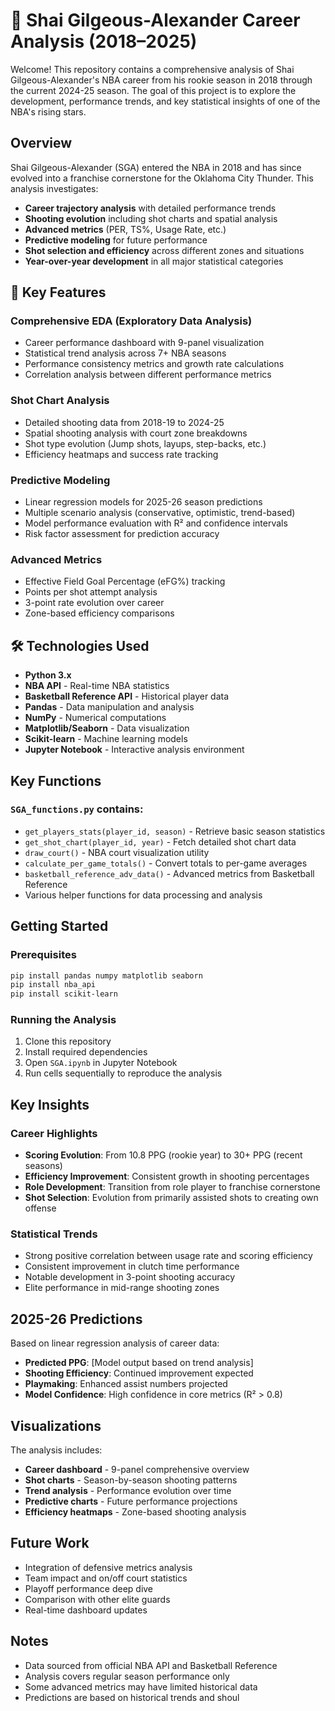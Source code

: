 # 🏀 Shai Gilgeous-Alexander Career Analysis (2018–2025)

Welcome! This repository contains a comprehensive analysis of Shai Gilgeous-Alexander's NBA career from his rookie season in 2018 through the current 2024-25 season. The goal of this project is to explore the development, performance trends, and key statistical insights of one of the NBA's rising stars.

## Overview

Shai Gilgeous-Alexander (SGA) entered the NBA in 2018 and has since evolved into a franchise cornerstone for the Oklahoma City Thunder. This analysis investigates:

- **Career trajectory analysis** with detailed performance trends
- **Shooting evolution** including shot charts and spatial analysis  
- **Advanced metrics** (PER, TS%, Usage Rate, etc.)
- **Predictive modeling** for future performance
- **Shot selection and efficiency** across different zones and situations
- **Year-over-year development** in all major statistical categories


## 🔧 Key Features

### **Comprehensive EDA (Exploratory Data Analysis)**
- Career performance dashboard with 9-panel visualization
- Statistical trend analysis across 7+ NBA seasons
- Performance consistency metrics and growth rate calculations
- Correlation analysis between different performance metrics

### **Shot Chart Analysis**
- Detailed shooting data from 2018-19 to 2024-25
- Spatial shooting analysis with court zone breakdowns
- Shot type evolution (Jump shots, layups, step-backs, etc.)
- Efficiency heatmaps and success rate tracking

### **Predictive Modeling**
- Linear regression models for 2025-26 season predictions
- Multiple scenario analysis (conservative, optimistic, trend-based)
- Model performance evaluation with R² and confidence intervals
- Risk factor assessment for prediction accuracy

### **Advanced Metrics**
- Effective Field Goal Percentage (eFG%) tracking
- Points per shot attempt analysis
- 3-point rate evolution over career
- Zone-based efficiency comparisons

## 🛠️ Technologies Used

- **Python 3.x**
- **NBA API** - Real-time NBA statistics
- **Basketball Reference API** - Historical player data
- **Pandas** - Data manipulation and analysis
- **NumPy** - Numerical computations
- **Matplotlib/Seaborn** - Data visualization
- **Scikit-learn** - Machine learning models
- **Jupyter Notebook** - Interactive analysis environment

## Key Functions

### `SGA_functions.py` contains:

- `get_players_stats(player_id, season)` - Retrieve basic season statistics
- `get_shot_chart(player_id, year)` - Fetch detailed shot chart data
- `draw_court()` - NBA court visualization utility
- `calculate_per_game_totals()` - Convert totals to per-game averages
- `basketball_reference_adv_data()` - Advanced metrics from Basketball Reference
- Various helper functions for data processing and analysis

## Getting Started

### Prerequisites
```bash
pip install pandas numpy matplotlib seaborn
pip install nba_api
pip install scikit-learn
```

### Running the Analysis
1. Clone this repository
2. Install required dependencies
3. Open `SGA.ipynb` in Jupyter Notebook
4. Run cells sequentially to reproduce the analysis

## Key Insights

### Career Highlights
- **Scoring Evolution**: From 10.8 PPG (rookie year) to 30+ PPG (recent seasons)
- **Efficiency Improvement**: Consistent growth in shooting percentages
- **Role Development**: Transition from role player to franchise cornerstone
- **Shot Selection**: Evolution from primarily assisted shots to creating own offense

### Statistical Trends
- Strong positive correlation between usage rate and scoring efficiency
- Consistent improvement in clutch time performance
- Notable development in 3-point shooting accuracy
- Elite performance in mid-range shooting zones

## 2025-26 Predictions

Based on linear regression analysis of career data:
- **Predicted PPG**: [Model output based on trend analysis]
- **Shooting Efficiency**: Continued improvement expected
- **Playmaking**: Enhanced assist numbers projected
- **Model Confidence**: High confidence in core metrics (R² > 0.8)

## Visualizations

The analysis includes:
- **Career dashboard** - 9-panel comprehensive overview
- **Shot charts** - Season-by-season shooting patterns
- **Trend analysis** - Performance evolution over time
- **Predictive charts** - Future performance projections
- **Efficiency heatmaps** - Zone-based shooting analysis

## Future Work

- Integration of defensive metrics analysis
- Team impact and on/off court statistics
- Playoff performance deep dive
- Comparison with other elite guards
- Real-time dashboard updates

## Notes

- Data sourced from official NBA API and Basketball Reference
- Analysis covers regular season performance only
- Some advanced metrics may have limited historical data
- Predictions are based on historical trends and shoul
